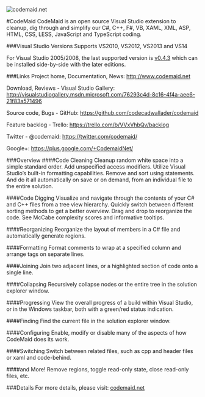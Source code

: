 ![codemaid.net](http://i1.visualstudiogallery.msdn.s-msft.com/76293c4d-8c16-4f4a-aee6-21f83a571496/image/file/137749/1/about.png)

#CodeMaid
CodeMaid is an open source Visual Studio extension to cleanup, dig through and simplify our C#, C++, F#, VB, XAML, XML, ASP, HTML, CSS, LESS, JavaScript and TypeScript coding.

###Visual Studio Versions
Supports VS2010, VS2012, VS2013 and VS14

For Visual Studio 2005/2008, the last supported version is [v0.4.3](https://github.com/codecadwallader/codemaid/releases/download/v0.4.3/CodeMaid_v0.4.3.msi) which can be installed side-by-side with the later editions.

###Links
Project home, Documentation, News: http://www.codemaid.net

Download, Reviews - Visual Studio Gallery: http://visualstudiogallery.msdn.microsoft.com/76293c4d-8c16-4f4a-aee6-21f83a571496

Source code, Bugs - GitHub: https://github.com/codecadwallader/codemaid

Feature backlog - Trello: https://trello.com/b/VVxVhbQv/backlog

Twitter - @codemaid: https://twitter.com/codemaid/

Google+: https://plus.google.com/+CodemaidNet/

###Overview
####Code Cleaning
Cleanup random white space into a simple standard order.  Add unspecified access modifiers.  Utilize Visual Studio’s built-in formatting capabilities.  Remove and sort using statements.  And do it all automatically on save or on demand, from an individual file to the entire solution.

####Code Digging
Visualize and navigate through the contents of your C# and C++ files from a tree view hierarchy.  Quickly switch between different sorting methods to get a better overview.  Drag and drop to reorganize the code.  See McCabe complexity scores and informative tooltips.

####Reorganizing
Reorganize the layout of members in a C# file and automatically generate regions.

####Formatting
Format comments to wrap at a specified column and arrange tags on separate lines.

####Joining
Join two adjacent lines, or a highlighted section of code onto a single line.

####Collapsing
Recursively collapse nodes or the entire tree in the solution explorer window.

####Progressing
View the overall progress of a build within Visual Studio, or in the Windows taskbar, both with a green/red status indication.

####Finding
Find the current file in the solution explorer window.

####Configuring
Enable, modify or disable many of the aspects of how CodeMaid does its work.

####Switching
Switch between related files, such as cpp and header files or xaml and code-behind.

####and More!
Remove regions, toggle read-only state, close read-only files, etc.

###Details
For more details, please visit: [codemaid.net](http://www.codemaid.net/)
